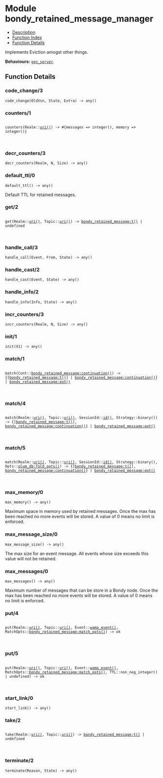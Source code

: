 

# Module bondy_retained_message_manager #
* [Description](#description)
* [Function Index](#index)
* [Function Details](#functions)

Implements Eviction amogst other things.

__Behaviours:__ [`gen_server`](gen_server.md).

<a name="functions"></a>

## Function Details ##

<a name="code_change-3"></a>

### code_change/3 ###

`code_change(OldVsn, State, Extra) -> any()`

<a name="counters-1"></a>

### counters/1 ###

<pre><code>
counters(Realm::<a href="#type-uri">uri()</a>) -&gt; #{messages =&gt; integer(), memory =&gt; integer()}
</code></pre>
<br />

<a name="decr_counters-3"></a>

### decr_counters/3 ###

`decr_counters(Realm, N, Size) -> any()`

<a name="default_ttl-0"></a>

### default_ttl/0 ###

`default_ttl() -> any()`

Default TTL for retained messages.

<a name="get-2"></a>

### get/2 ###

<pre><code>
get(Realm::<a href="#type-uri">uri()</a>, Topic::<a href="#type-uri">uri()</a>) -&gt; <a href="bondy_retained_message.md#type-t">bondy_retained_message:t()</a> | undefined
</code></pre>
<br />

<a name="handle_call-3"></a>

### handle_call/3 ###

`handle_call(Event, From, State) -> any()`

<a name="handle_cast-2"></a>

### handle_cast/2 ###

`handle_cast(Event, State) -> any()`

<a name="handle_info-2"></a>

### handle_info/2 ###

`handle_info(Info, State) -> any()`

<a name="incr_counters-3"></a>

### incr_counters/3 ###

`incr_counters(Realm, N, Size) -> any()`

<a name="init-1"></a>

### init/1 ###

`init(X1) -> any()`

<a name="match-1"></a>

### match/1 ###

<pre><code>
match(Cont::<a href="bondy_retained_message.md#type-continuation">bondy_retained_message:continuation()</a>) -&gt; {[<a href="bondy_retained_message.md#type-t">bondy_retained_message:t()</a>] | <a href="bondy_retained_message.md#type-continuation">bondy_retained_message:continuation()</a>} | <a href="bondy_retained_message.md#type-eot">bondy_retained_message:eot()</a>
</code></pre>
<br />

<a name="match-4"></a>

### match/4 ###

<pre><code>
match(Realm::<a href="#type-uri">uri()</a>, Topic::<a href="#type-uri">uri()</a>, SessionId::<a href="#type-id">id()</a>, Strategy::binary()) -&gt; {[<a href="bondy_retained_message.md#type-t">bondy_retained_message:t()</a>], <a href="bondy_retained_message.md#type-continuation">bondy_retained_message:continuation()</a>} | <a href="bondy_retained_message.md#type-eot">bondy_retained_message:eot()</a>
</code></pre>
<br />

<a name="match-5"></a>

### match/5 ###

<pre><code>
match(Realm::<a href="#type-uri">uri()</a>, Topic::<a href="#type-uri">uri()</a>, SessionId::<a href="#type-id">id()</a>, Strategy::binary(), Opts::<a href="/Volumes/Work/Leapsight/bondy/_build/default/lib/plum_db/doc/plum_db.md#type-fold_opts">plum_db:fold_opts()</a>) -&gt; {[<a href="bondy_retained_message.md#type-t">bondy_retained_message:t()</a>], <a href="bondy_retained_message.md#type-continuation">bondy_retained_message:continuation()</a>} | <a href="bondy_retained_message.md#type-eot">bondy_retained_message:eot()</a>
</code></pre>
<br />

<a name="max_memory-0"></a>

### max_memory/0 ###

`max_memory() -> any()`

Maximum space in memory used by retained messages.
Once the max has been reached no more events will be stored.
A value of 0 means no limit is enforced.

<a name="max_message_size-0"></a>

### max_message_size/0 ###

`max_message_size() -> any()`

The max size for an event message.
All events whose size exceeds this value will not be retained.

<a name="max_messages-0"></a>

### max_messages/0 ###

`max_messages() -> any()`

Maximum number of messages that can be store in a Bondy node.
Once the max has been reached no more events will be stored.
A value of 0 means no limit is enforced.

<a name="put-4"></a>

### put/4 ###

<pre><code>
put(Realm::<a href="#type-uri">uri()</a>, Topic::<a href="#type-uri">uri()</a>, Event::<a href="#type-wamp_event">wamp_event()</a>, MatchOpts::<a href="bondy_retained_message.md#type-match_opts">bondy_retained_message:match_opts()</a>) -&gt; ok
</code></pre>
<br />

<a name="put-5"></a>

### put/5 ###

<pre><code>
put(Realm::<a href="#type-uri">uri()</a>, Topic::<a href="#type-uri">uri()</a>, Event::<a href="#type-wamp_event">wamp_event()</a>, MatchOpts::<a href="bondy_retained_message.md#type-match_opts">bondy_retained_message:match_opts()</a>, TTL::non_neg_integer() | undefined) -&gt; ok
</code></pre>
<br />

<a name="start_link-0"></a>

### start_link/0 ###

`start_link() -> any()`

<a name="take-2"></a>

### take/2 ###

<pre><code>
take(Realm::<a href="#type-uri">uri()</a>, Topic::<a href="#type-uri">uri()</a>) -&gt; <a href="bondy_retained_message.md#type-t">bondy_retained_message:t()</a> | undefined
</code></pre>
<br />

<a name="terminate-2"></a>

### terminate/2 ###

`terminate(Reason, State) -> any()`

